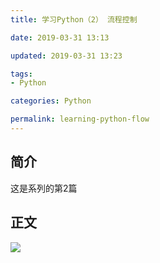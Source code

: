 ```yaml
---
title: 学习Python（2） 流程控制

date: 2019-03-31 13:13

updated: 2019-03-31 13:23

tags:
- Python

categories: Python

permalink: learning-python-flow
---
```


## 简介

这是系列的第2篇



## 正文

![](/images/learning-python-flow-01.png)